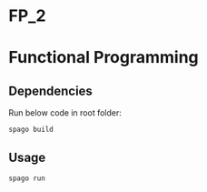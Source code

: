 # FP_2

# Functional Programming

## Dependencies

Run below code in root folder:
```
spago build
```

## Usage
```
spago run
```
